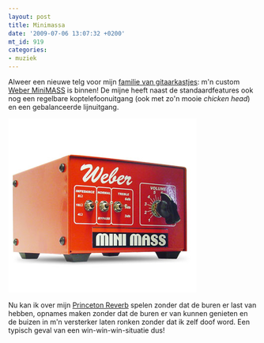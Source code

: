 ```yaml
---
layout: post
title: Minimassa
date: '2009-07-06 13:07:32 +0200'
mt_id: 919
categories:
- muziek
---
```

Alweer een nieuwe telg voor mijn <a href="https://www.flickr.com/photos/breun/3664910429/">familie van gitaarkastjes</a>: m'n custom <a href="https://taweber.powweb.com/weber/minimass.htm">Weber MiniMASS</a> is binnen! De mijne heeft naast de standaardfeatures ook nog een regelbare koptelefoonuitgang (ook met zo'n mooie <em>chicken head</em>) en een gebalanceerde lijnuitgang.

<a href="https://taweber.powweb.com/weber/minimass.htm"><img alt="Weber MiniMASS" src="/images/Weber%20MiniMASS.jpg" width="381" height="353" /></a>

Nu kan ik over mijn <a href="/2008/10/party-like-its-1965.html">Princeton Reverb</a> spelen zonder dat de buren er last van hebben, opnames maken zonder dat de buren er van kunnen genieten en de buizen in m'n versterker laten ronken zonder dat ik zelf doof word. Een typisch geval van een win-win-win-situatie dus!
